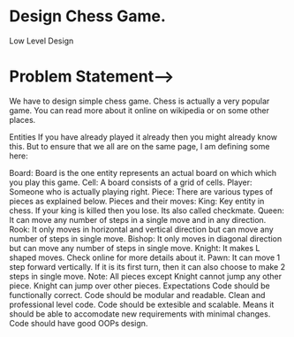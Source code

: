 # Design Chess Game.
Low Level Design

# Problem Statement-->
We have to design simple chess game. Chess is actually a very popular game. You can read more about it online on wikipedia or on some other places.

Entities
If you have already played it already then you might already know this. But to ensure that we all are on the same page, I am defining some here:

Board: Board is the one entity represents an actual board on which which you play this game.
Cell: A board consists of a grid of cells.
Player: Someone who is actually playing right.
Piece: There are various types of pieces as explained below.
Pieces and their moves:
King: Key entity in chess. If your king is killed then you lose. Its also called checkmate.
Queen: It can move any number of steps in a single move and in any direction.
Rook: It only moves in horizontal and vertical direction but can move any number of steps in single move.
Bishop: It only moves in diagonal direction but can move any number of steps in single move.
Knight: It makes L shaped moves. Check online for more details about it.
Pawn: It can move 1 step forward vertically. If it is its first turn, then it can also choose to make 2 steps in single move.
Note: All pieces except Knight cannot jump any other piece. Knight can jump over other pieces.
Expectations
Code should be functionally correct.
Code should be modular and readable. Clean and professional level code.
Code should be extesible and scalable. Means it should be able to accomodate new requirements with minimal changes.
Code should have good OOPs design.

